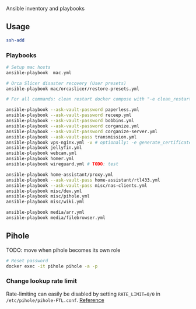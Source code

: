 Ansible inventory and playbooks

## Usage

```bash
ssh-add
```

### Playbooks

```bash
# Setup mac hosts
ansible-playbook  mac.yml

# Orca Slicer disaster recovery (User presets)
ansible-playbook mac/orcaslicer/restore-presets.yml
```

```bash
# For all commands: clean restart docker compose with "-e clean_restart=true" (defaults to false)

ansible-playbook --ask-vault-password paperless.yml
ansible-playbook --ask-vault-password receep.yml
ansible-playbook --ask-vault-password bobbins.yml
ansible-playbook --ask-vault-password corganize.yml
ansible-playbook --ask-vault-password corganize-server.yml
ansible-playbook --ask-vault-pass transmission.yml
ansible-playbook vps-nginx.yml -v # optionally: -e generate_certificates=true
ansible-playbook jellyfin.yml
ansible-playbook webcam.yml
ansible-playbook homer.yml
ansible-playbook wireguard.yml # TODO: test

ansible-playbook home-assistant/proxy.yml
ansible-playbook --ask-vault-pass home-assistant/rtl433.yml
ansible-playbook --ask-vault-pass misc/nas-clients.yml
ansible-playbook misc/dev.yml
ansible-playbook misc/pihole.yml
ansible-playbook misc/wiki.yml

ansible-playbook media/arr.yml
ansible-playbook media/filebrowser.yml
```

## Pihole

TODO: move when pihole becomes its own role

```bash
# Reset password
docker exec -it pihole pihole -a -p
```

### Change lookup rate limit

Rate-limiting can easily be disabled by setting `RATE_LIMIT=0/0` in `/etc/pihole/pihole-FTL.conf`. [Reference](https://pi-hole.net/2021/02/16/pi-hole-ftl-v5-7-and-web-v5-4-released/#page-content)
